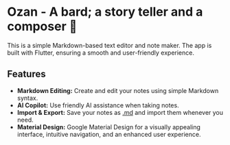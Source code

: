 # Ozan - A bard; a story teller and a composer 📖

This is a simple Markdown-based text editor and note maker. The app is built with Flutter, ensuring a smooth and user-friendly experience.

## Features

- **Markdown Editing:** Create and edit your notes using simple Markdown syntax.
- **AI Copilot:** Use friendly AI assistance when taking notes.
- **Import & Export:** Save your notes as [.md](https://www.markdownguide.org/) and import them whenever you need.
- **Material Design:** Google Material Design for a visually appealing interface, intuitive navigation, and an enhanced user experience.


